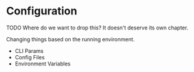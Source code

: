 # Configuration

TODO Where do we want to drop this? It doesn't deserve its own chapter.

Changing things based on the running environment.

- CLI Params
- Config Files
- Environment Variables
